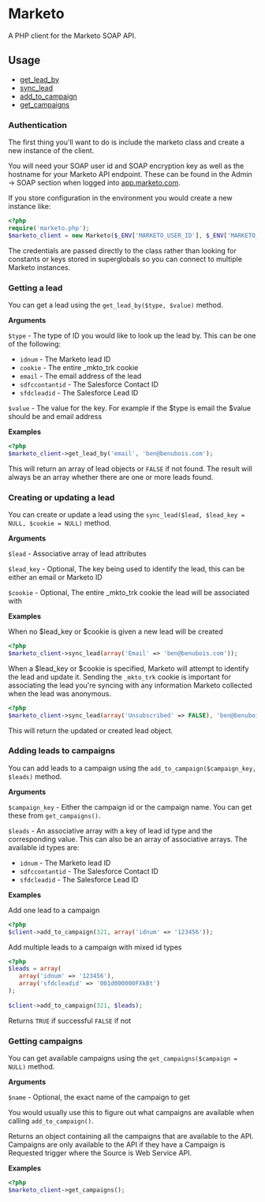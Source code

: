 # Marketo

A PHP client for the Marketo SOAP API.

## Usage

 - [get_lead_by](#getting-a-lead)
 - [sync_lead](#creating-or-updating_a_lead)
 - [add_to_campaign](#adding-leads-to-campaigns)
 - [get_campaigns](#getting-campaigns)

### Authentication

The first thing you'll want to do is include the marketo class and create a new instance of the client.

You will need your SOAP user id and SOAP encryption key as well as the hostname for your Marketo API endpoint. These can be found in the Admin -> SOAP section when logged into [app.marketo.com](http://app.marketo.com/).

If you store configuration in the environment you would create a new instance like:

``` php
<?php
require('marketo.php');
$marketo_client = new Marketo($_ENV['MARKETO_USER_ID'], $_ENV['MARKETO_ENCRYPTION_KEY'], $_ENV['MARKETO_SOAP_HOST']);
```
	
The credentials are passed directly to the class rather than looking for constants or keys stored in superglobals so you can connect to multiple Marketo instances.

### Getting a lead

You can get a lead using the `get_lead_by($type, $value)` method.

**Arguments**

`$type` - The type of ID you would like to look up the lead by. This can be one of the following:

 - `idnum` - The Marketo lead ID
 - `cookie` - The entire _mkto_trk cookie
 - `email` - The email address of the lead
 - `sdfccontantid` - The Salesforce Contact ID
 - `sfdcleadid` - The Salesforce Lead ID

`$value` - The value for the key. For example if the $type is email the $value should be and email address

**Examples**

``` php
<?php
$marketo_client->get_lead_by('email', 'ben@benubois.com');
```

This will return an array of lead objects or `FALSE` if not found. The result will always be an array whether there are one or more leads found.

### Creating or updating a lead

You can create or update a lead using the `sync_lead($lead, $lead_key = NULL, $cookie = NULL)` method.

**Arguments**

`$lead` - Associative array of lead attributes

`$lead_key` - Optional, The key being used to identify the lead, this can be either an email or Marketo ID

`$cookie` - Optional, The entire _mkto_trk cookie the lead will be associated with

**Examples**

When no $lead_key or $cookie is given a new lead will be created

``` php
<?php
$marketo_client->sync_lead(array('Email' => 'ben@benubois.com'));
```
	
When a $lead_key or $cookie is specified, Marketo will attempt to identify the lead and update it. Sending the `_mkto_trk` cookie is important for associating the lead you're syncing with any information Marketo collected when the lead was anonymous.

``` php
<?php
$marketo_client->sync_lead(array('Unsubscribed' => FALSE), 'ben@benubois.com', $_COOKIE['_mkto_trk']);
```

This will return the updated or created lead object.

### Adding leads to campaigns

You can add leads to a campaign using the `add_to_campaign($campaign_key, $leads)` method.

**Arguments**

`$campaign_key` - Either the campaign id or the campaign name. You can get these from `get_campaigns()`.

`$leads` - An associative array with a key of lead id type and the corresponding value. This can also be an array of associative arrays. The available id types are:

 - `idnum` - The Marketo lead ID
 - `sdfccontantid` - The Salesforce Contact ID
 - `sfdcleadid` - The Salesforce Lead ID

**Examples**

Add one lead to a campaign

``` php
<?php
$client->add_to_campaign(321, array('idnum' => '123456'));
```

Add multiple leads to a campaign with mixed id types

``` php
<?php
$leads = array(
   array('idnum' => '123456'),
   array('sfdcleadid' => '001d000000FXkBt')
);
	
$client->add_to_campaign(321, $leads);
```

Returns `TRUE` if successful `FALSE` if not

### Getting campaigns

You can get available campaigns using the `get_campaigns($campaign = NULL)` method.

**Arguments**

`$name` - Optional, the exact name of the campaign to get

You would usually use this to figure out what campaigns are available when calling `add_to_campaign()`.

Returns an object containing all the campaigns that are available to the API. Campaigns are only available to the API if they have a Campaign is Requested trigger where the Source is Web Service API.

**Examples**

``` php
<?php
$marketo_client->get_campaigns();
```
